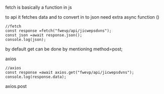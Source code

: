 
fetch is basically a function in js 

to api it fetches data and to convert in to json need extra async function ()

```
//fetch 
const response =fetch("fwevp/api/jicwepsdvns");
const json =await response.json();
console.log(json); 
```
by default get can be done by mentioning method=post;


axios

```
//axios
const response =await axios.get("fwevp/api/jicwepsdvns");
console.log(response.data);
```
axios.post